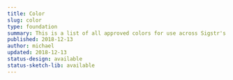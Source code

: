 ```yaml
---
title: Color
slug: color
type: foundation
summary: This is a list of all approved colors for use across Sigstr's paid UI properties.
published: 2018-12-13
author: michael
updated: 2018-12-13
status-design: available
status-sketch-lib: available
---
```


<!-- Generated in templates/element.html -->